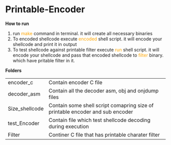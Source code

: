 # Printable-Encoder

<b> How to run </b>
<ol>
	<li>run <span style="color: orange"> make </span> command in terminal. it will create all necessary binaries</li>
	<li> To encoded shellcode execute <span style="color: orange"> encoded </span>  shell script. it will encode your shellcode and print it in output </li>
	<li> To test shellcode against printable filter execute <span style="color: orange"> run </span>  shell script. it will encode your shellcode and pass that encoded shellcode to <span style="color: orange"> filter </span>  binary. which have pritable filter in it.
</ol>

<b> Folders </b>
<table>
	<tr>
		<td>encoder_c</td>
		<td>Contain encoder C file </td>
	</tr>
	<tr>
		<td>decoder_asm</td>
		<td>Contain all the decoder asm, obj and onjdump files</td>
	</tr>
	<tr>
		<td>Size_shellcode</td>
		<td>Contain some shell script comapring size of printable encoder and sub encoder</td>
	</tr>
	<tr>
		<td>test_Encoder</td>
		<td>Contain file which test shellcode decoding during execution</td>
	</tr>
	<tr>
		<td>Filter</td>
		<td>Continer C file that has printable charater filter </td>
	</tr>
</table>
